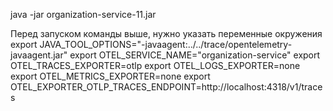 java -jar organization-service-11.jar

Перед запуском команды выше, нужно указать переменные окружения
export JAVA_TOOL_OPTIONS="-javaagent:../../trace/opentelemetry-javaagent.jar"
export OTEL_SERVICE_NAME="organization-service"
export OTEL_TRACES_EXPORTER=otlp
export OTEL_LOGS_EXPORTER=none
export OTEL_METRICS_EXPORTER=none 
export OTEL_EXPORTER_OTLP_TRACES_ENDPOINT=http://localhost:4318/v1/traces 